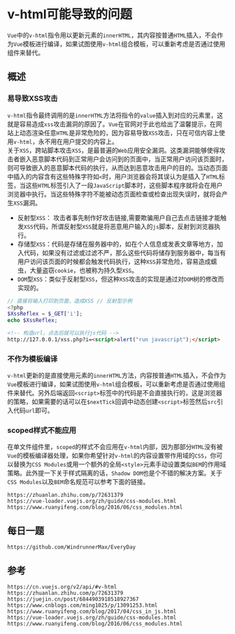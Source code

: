 # v-html可能导致的问题
`Vue`中的`v-html`指令用以更新元素的`innerHTML`，其内容按普通`HTML`插入，不会作为`Vue`模板进行编译，如果试图使用`v-html`组合模板，可以重新考虑是否通过使用组件来替代。


## 概述

### 易导致XSS攻击
`v-html`指令最终调用的是`innerHTML`方法将指令的`value`插入到对应的元素里，这就是容易造成`xss`攻击漏洞的原因了。`Vue`在官网对于此也给出了温馨提示，在网站上动态渲染任意`HTML`是非常危险的，因为容易导致`XSS`攻击，只在可信内容上使用`v-html`，永不用在用户提交的内容上。  
关于`XSS`，跨站脚本攻击`XSS`，是最普遍的`Web`应用安全漏洞。这类漏洞能够使得攻击者嵌入恶意脚本代码到正常用户会访问到的页面中，当正常用户访问该页面时，则可导致嵌入的恶意脚本代码的执行，从而达到恶意攻击用户的目的。当动态页面中插入的内容含有这些特殊字符如`<`时，用户浏览器会将其误认为是插入了`HTML`标签，当这些`HTML`标签引入了一段`JavaScript`脚本时，这些脚本程序就将会在用户浏览器中执行。当这些特殊字符不能被动态页面检查或检查出现失误时，就将会产生`XSS`漏洞。  

* 反射型`XSS`： 攻击者事先制作好攻击链接,需要欺骗用户自己去点击链接才能触发`XSS`代码，所谓反射型`XSS`就是将恶意用户输入的`js`脚本，反射到浏览器执行。
* 存储型`XSS`：代码是存储在服务器中的，如在个人信息或发表文章等地方，加入代码，如果没有过滤或过滤不严，那么这些代码将储存到服务器中，每当有用户访问该页面的时候都会触发代码执行，这种`XSS`非常危险，容易造成蠕虫，大量盗窃`cookie`，也被称为持久型`XSS`。
* `DOM`型`XSS`：类似于反射型`XSS`，但这种`XSS`攻击的实现是通过对`DOM`树的修改而实现的。

```php
// 直接将输入打印到页面，造成XSS // 反射型示例
<?php 
$XssReflex = $_GET['i'];
echo $XssReflex;
```

```html
<!-- 构造url，点击后就可以执行js代码 -->
http://127.0.0.1/xss.php?i=<script>alert("run javascript");</script>
```


### 不作为模板编译
`v-html`更新的是直接使用元素的`innerHTML`方法，内容按普通`HTML`插入，不会作为`Vue`模板进行编译，如果试图使用`v-html`组合模板，可以重新考虑是否通过使用组件来替代。另外后端返回`<script>`标签中的代码是不会直接执行的，这是浏览器的策略，如果需要的话可以在`$nextTick`回调中动态创建`<script>`标签然后`src`引入代码`url`即可。


### scoped样式不能应用
在单文件组件里，`scoped`的样式不会应用在`v-html`内部，因为那部分`HTML`没有被`Vue`的模板编译器处理，如果你希望针对`v-html`的内容设置带作用域的`CSS`，你可以替换为`CSS Modules`或用一个额外的全局`<style>`元素手动设置类似`BEM`的作用域策略。此外提一下关于样式隔离的话，`Shadow DOM`也是个不错的解决方案。关于`CSS Modules`以及`BEM`命名规范可以参考下面的链接。


```
https://zhuanlan.zhihu.com/p/72631379
https://vue-loader.vuejs.org/zh/guide/css-modules.html
https://www.ruanyifeng.com/blog/2016/06/css_modules.html
```



## 每日一题

```
https://github.com/WindrunnerMax/EveryDay
```

## 参考

```
https://cn.vuejs.org/v2/api/#v-html
https://zhuanlan.zhihu.com/p/72631379
https://juejin.cn/post/6844903918518927367
https://www.cnblogs.com/ming1025/p/13091253.html
https://www.ruanyifeng.com/blog/2017/04/css_in_js.html
https://vue-loader.vuejs.org/zh/guide/css-modules.html
https://www.ruanyifeng.com/blog/2016/06/css_modules.html
```
